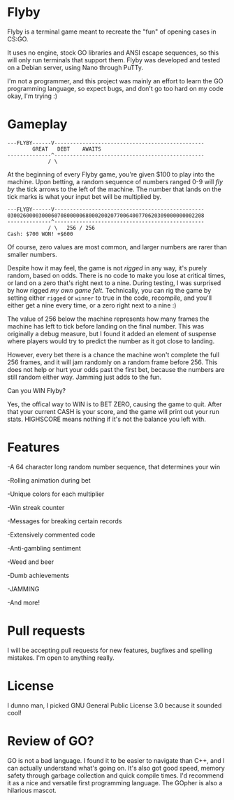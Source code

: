 # Flyby
Flyby is a terminal game meant to recreate the "fun" of opening cases in CS:GO.

It uses no engine, stock GO libraries and ANSI escape sequences, so this will only run terminals that support them. Flyby was developed and tested on a Debian server, using Nano through PuTTy.


I'm not a programmer, and this project was mainly an effort to learn the GO programming language, so expect bugs, and don't go too hard on my code okay, I'm trying :)

# Gameplay
```
---FLYBY------V------------------------------------------------
        GREAT   DEBT    AWAITS
--------------^------------------------------------------------
             / \
```
At the beginning of every Flyby game, you're given $100 to play into the machine. Upon betting, a random sequence of numbers ranged 0-9 will _fly by_ the tick arrows to the left of the machine. The number that lands on the tick marks is what your input bet will be multiplied by.
```
---FLYBY------V------------------------------------------------
030026000030006070800000680002002077006400770620309000000002208
--------------^------------------------------------------------
             / \   256 / 256
Cash: $700 WON! +$600
```
Of course, zero values are most common, and larger numbers are rarer than smaller numbers. 

Despite how it may feel, the game is not _rigged_ in any way, it's purely random, based on odds. There is no code to make you lose at critical times, or land on a zero that's right next to a nine. During testing, I was surprised by how rigged _my own game felt._ Technically, you can rig the game by setting either ```rigged``` or ```winner``` to true in the code, recompile, and you'll either get a nine every time, or a zero right next to a nine :)

The value of 256 below the machine represents how many frames the machine has left to tick before landing on the final number. This was originally a debug measure, but I found it added an element of suspense where players would try to predict the number as it got close to landing.

However, every bet there is a chance the machine won't complete the full 256 frames, and it will jam randomly on a random frame before 256. This does not help or hurt your odds past the first bet, because the numbers are still random either way. Jamming just adds to the fun.

Can you WIN Flyby?

Yes, the offical way to WIN is to BET ZERO, causing the game to quit. After that your current CASH is your score, and the game will print out your run stats. HIGHSCORE means nothing if it's not the balance you left with.

# Features
-A 64 character long random number sequence, that determines your win

-Rolling animation during bet

-Unique colors for each multiplier

-Win streak counter

-Messages for breaking certain records

-Extensively commented code

-Anti-gambling sentiment

-Weed and beer

-Dumb achievements

-JAMMING

-And more!

# Pull requests
I will be accepting pull requests for new features, bugfixes and spelling mistakes. I'm open to anything really.

# License
I dunno man, I picked GNU General Public License 3.0 because it sounded cool!

# Review of GO?
GO is not a bad language. I found it to be easier to navigate than C++, and I can actually understand what's going on. It's also got good speed, memory safety through garbage collection and quick compile times. I'd recommend it as a nice and versatile first programming language. The GOpher is also a hilarious mascot.

